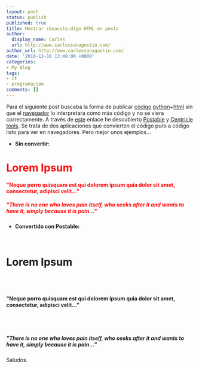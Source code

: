 ```yaml
---
layout: post
status: publish
published: true
title: Mostrar c&oacute;digo HTML en posts
author:
  display_name: Carles
  url: http://www.carlessanagustin.com/
author_url: http://www.carlessanagustin.com/
date: '2010-12-16 13:49:00 +0000'
categories:
- My Blog
tags:
- it
- programacion
comments: []
---
```

<p>Para el siguiente post buscaba la forma de publicar&nbsp;<a href="http://en.wikipedia.org/wiki/Source_code">c&oacute;digo</a>&nbsp;<a href="http://en.wikipedia.org/wiki/Python_(programming_language)">python</a>+<a href="http://en.wikipedia.org/wiki/Html">html</a> sin que el <a href="http://es.wikipedia.org/wiki/Navegador_web">navegador</a> lo interpretara como m&aacute;s c&oacute;digo y no se viera correctamente. A trav&eacute;s de <a href="http://interestingwebs.blogspot.com/2008/12/easy-way-to-put-code-snippets-in-blog.html">este</a> enlace he descubierto <a href="http://www.elliotswan.com/postable/">Postable</a> y <a href="http://centricle.com/tools/html-entities/">Centricle tools</a>. Se trata de dos aplicaciones que convierten el&nbsp;c&oacute;digo&nbsp;puro a c&oacute;digo listo para ver en navegadores.&nbsp;Pero mejor unos ejemplos...</p>
<ul>
<li><strong>Sin convertir:</strong></li>
</ul>
<h1><span class="Apple-style-span" style="color:red;">Lorem Ipsum</span></h1>
<h4><span class="Apple-style-span" style="color:red;">"Neque porro quisquam est qui dolorem ipsum quia dolor sit amet, consectetur, adipisci velit..."</span></h4>
<h5><span class="Apple-style-span" style="color:red;">"There is no one who loves pain itself, who seeks after it and wants to have it, simply because it is pain..."</span></h5>
<ul>
<li><strong>Convertido con Postable:</strong></li>
</ul>
<p><span class="Apple-style-span" style="color:blue;"><br />
<h1><span>Lorem Ipsum</span></h1>
<p></span><br />
<span class="Apple-style-span" style="color:blue;"><br />
<h4>"Neque porro quisquam est qui dolorem ipsum quia dolor sit amet, consectetur, adipisci velit..."</h4>
<p></span><br />
<span class="Apple-style-span" style="color:blue;"><br />
<h5>"There is no one who loves pain itself, who seeks after it and wants to have it, simply because it is pain..."</h5>
<p></span></p>
<p>Saludos.</p>
